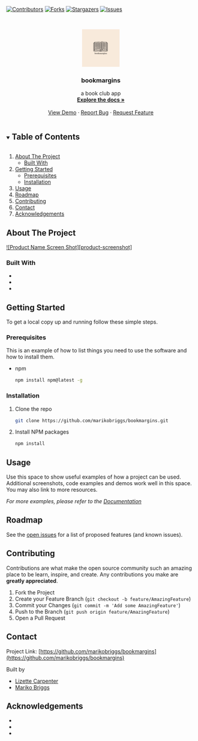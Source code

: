 <!--
*** https://github.com/othneildrew/Best-README-Template
-->

<!-- PROJECT SHIELDS -->
<!--
*** I'm using markdown "reference style" links for readability.
*** Reference links are enclosed in brackets [ ] instead of parentheses ( ).
*** See the bottom of this document for the declaration of the reference variables
*** for contributors-url, forks-url, etc. This is an optional, concise syntax you may use.
*** https://www.markdownguide.org/basic-syntax/#reference-style-links
-->
[![Contributors][contributors-shield]][contributors-url]
[![Forks][forks-shield]][forks-url]
[![Stargazers][stars-shield]][stars-url]
[![Issues][issues-shield]][issues-url]
<!-- [![MIT License][license-shield]][license-url] -->
<!-- [![LinkedIn][linkedin-shield]][linkedin-url] -->



<!-- PROJECT LOGO -->
<br />
<p align="center">
  <a href="https://github.com/marikobriggs/bookmargins">
    <img src="images/bookclub_logo.png" alt="Logo" width="100" height="100">
  </a>

  <h3 align="center">bookmargins</h3>

  <p align="center">
    a book club app
    <br />
    <a href="https://github.com/marikobriggs/bookmargins"><strong>Explore the docs »</strong></a>
    <br />
    <br />
    <a href="https://github.com/marikobriggs/bookmargins">View Demo</a>
    ·
    <a href="https://github.com/marikobriggs/bookmargins/issues">Report Bug</a>
    ·
    <a href="https://github.com/marikobriggs/bookmargins/issues">Request Feature</a>
  </p>
</p>



<!-- TABLE OF CONTENTS -->
<details open="open">
  <summary><h2 style="display: inline-block">Table of Contents</h2></summary>
  <ol>
    <li>
      <a href="#about-the-project">About The Project</a>
      <ul>
        <li><a href="#built-with">Built With</a></li>
      </ul>
    </li>
    <li>
      <a href="#getting-started">Getting Started</a>
      <ul>
        <li><a href="#prerequisites">Prerequisites</a></li>
        <li><a href="#installation">Installation</a></li>
      </ul>
    </li>
    <li><a href="#usage">Usage</a></li>
    <li><a href="#roadmap">Roadmap</a></li>
    <li><a href="#contributing">Contributing</a></li>
    <!-- <li><a href="#license">License</a></li> -->
    <li><a href="#contact">Contact</a></li>
    <li><a href="#acknowledgements">Acknowledgements</a></li>
  </ol>
</details>



<!-- ABOUT THE PROJECT -->
## About The Project

[![Product Name Screen Shot][product-screenshot]](https://example.com)


### Built With

* []()
* []()
* []()



<!-- GETTING STARTED -->
## Getting Started

To get a local copy up and running follow these simple steps.

### Prerequisites

This is an example of how to list things you need to use the software and how to install them.
* npm
  ```sh
  npm install npm@latest -g
  ```

### Installation

1. Clone the repo
   ```sh
   git clone https://github.com/marikobriggs/bookmargins.git
   ```
2. Install NPM packages
   ```sh
   npm install
   ```



<!-- USAGE EXAMPLES -->
## Usage

Use this space to show useful examples of how a project can be used. Additional screenshots, code examples and demos work well in this space. You may also link to more resources.

_For more examples, please refer to the [Documentation](https://example.com)_



<!-- ROADMAP -->
## Roadmap

See the [open issues](https://github.com/marikobriggs/bookmargins/issues) for a list of proposed features (and known issues).



<!-- CONTRIBUTING -->
## Contributing

Contributions are what make the open source community such an amazing place to be learn, inspire, and create. Any contributions you make are **greatly appreciated**.

1. Fork the Project
2. Create your Feature Branch (`git checkout -b feature/AmazingFeature`)
3. Commit your Changes (`git commit -m 'Add some AmazingFeature'`)
4. Push to the Branch (`git push origin feature/AmazingFeature`)
5. Open a Pull Request



<!-- LICENSE
## License

Distributed under the MIT License. See `LICENSE` for more information.
 -->


<!-- CONTACT -->
## Contact

Project Link: [https://github.com/marikobriggs/bookmargins](https://github.com/marikobriggs/bookmargins)

Built by 
* [Lizette Carpenter](https://github.com/lcarpenter20)
* [Mariko Briggs](https://linkedin.com/marikobriggs)




<!-- ACKNOWLEDGEMENTS -->
## Acknowledgements

* []()
* []()
* []()





<!-- MARKDOWN LINKS & IMAGES -->
<!-- https://www.markdownguide.org/basic-syntax/#reference-style-links -->
[contributors-shield]: https://img.shields.io/github/contributors/marikobriggs/repo.svg?style=for-the-badge
[contributors-url]: https://github.com/marikobriggs/repo/graphs/contributors
[forks-shield]: https://img.shields.io/github/forks/marikobriggs/repo.svg?style=for-the-badge
[forks-url]: https://github.com/marikobriggs/repo/network/members
[stars-shield]: https://img.shields.io/github/stars/marikobriggs/repo.svg?style=for-the-badge
[stars-url]: https://github.com/marikobriggs/repo/stargazers
[issues-shield]: https://img.shields.io/github/issues/marikobriggs/repo.svg?style=for-the-badge
[issues-url]: https://github.com/marikobriggs/repo/issues
[license-shield]: https://img.shields.io/github/license/marikobriggs/repo.svg?style=for-the-badge
[license-url]: https://github.com/marikobriggs/repo/blob/master/LICENSE.txt
<!-- [linkedin-shield]: https://img.shields.io/badge/-LinkedIn-black.svg?style=for-the-badge&logo=linkedin&colorB=555
[linkedin-url]: https://linkedin.com/in/marikobriggs -->
